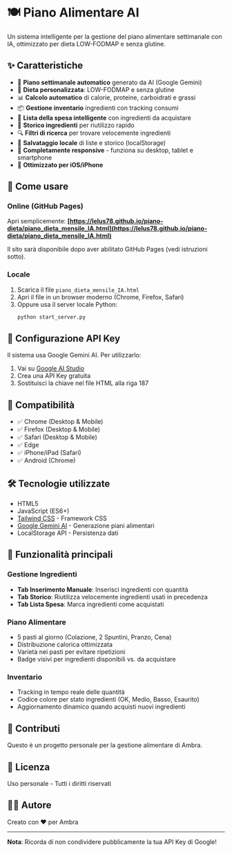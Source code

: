 # 🍽️ Piano Alimentare AI

Un sistema intelligente per la gestione del piano alimentare settimanale con IA, ottimizzato per dieta LOW-FODMAP e senza glutine.

## ✨ Caratteristiche

- 📅 **Piano settimanale automatico** generato da AI (Google Gemini)
- 🥗 **Dieta personalizzata**: LOW-FODMAP e senza glutine
- 📊 **Calcolo automatico** di calorie, proteine, carboidrati e grassi
- 📦 **Gestione inventario** ingredienti con tracking consumi
- 🛒 **Lista della spesa intelligente** con ingredienti da acquistare
- 📜 **Storico ingredienti** per riutilizzo rapido
- 🔍 **Filtri di ricerca** per trovare velocemente ingredienti
- 💾 **Salvataggio locale** di liste e storico (localStorage)
- 📱 **Completamente responsive** - funziona su desktop, tablet e smartphone
- 🍎 **Ottimizzato per iOS/iPhone**

## 🚀 Come usare

### Online (GitHub Pages)
Apri semplicemente: **[https://lelus78.github.io/piano-dieta/piano_dieta_mensile_IA.html](https://lelus78.github.io/piano-dieta/piano_dieta_mensile_IA.html)**

Il sito sarà disponibile dopo aver abilitato GitHub Pages (vedi istruzioni sotto).

### Locale

1. Scarica il file `piano_dieta_mensile_IA.html`
2. Apri il file in un browser moderno (Chrome, Firefox, Safari)
3. Oppure usa il server locale Python:
   ```bash
   python start_server.py
   ```

## 🔑 Configurazione API Key

Il sistema usa Google Gemini AI. Per utilizzarlo:

1. Vai su [Google AI Studio](https://makersuite.google.com/app/apikey)
2. Crea una API Key gratuita
3. Sostituisci la chiave nel file HTML alla riga 187

## 📱 Compatibilità

- ✅ Chrome (Desktop & Mobile)
- ✅ Firefox (Desktop & Mobile)
- ✅ Safari (Desktop & Mobile)
- ✅ Edge
- ✅ iPhone/iPad (Safari)
- ✅ Android (Chrome)

## 🛠️ Tecnologie utilizzate

- HTML5
- JavaScript (ES6+)
- [Tailwind CSS](https://tailwindcss.com/) - Framework CSS
- [Google Gemini AI](https://ai.google.dev/) - Generazione piani alimentari
- LocalStorage API - Persistenza dati

## 📝 Funzionalità principali

### Gestione Ingredienti
- **Tab Inserimento Manuale**: Inserisci ingredienti con quantità
- **Tab Storico**: Riutilizza velocemente ingredienti usati in precedenza
- **Tab Lista Spesa**: Marca ingredienti come acquistati

### Piano Alimentare
- 5 pasti al giorno (Colazione, 2 Spuntini, Pranzo, Cena)
- Distribuzione calorica ottimizzata
- Varietà nei pasti per evitare ripetizioni
- Badge visivi per ingredienti disponibili vs. da acquistare

### Inventario
- Tracking in tempo reale delle quantità
- Codice colore per stato ingredienti (OK, Medio, Basso, Esaurito)
- Aggiornamento dinamico quando acquisti nuovi ingredienti

## 🤝 Contributi

Questo è un progetto personale per la gestione alimentare di Ambra.

## 📄 Licenza

Uso personale - Tutti i diritti riservati

## 👨‍💻 Autore

Creato con ❤️ per Ambra

---

**Nota**: Ricorda di non condividere pubblicamente la tua API Key di Google!
